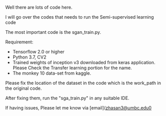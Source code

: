 Well there are lots of code here.

I will go over the codes that needs to run the Semi-supervised learning code


The most important code is the sgan_train.py. 

Requirement: 
- Tensorflow 2.0 or higher
- Python 3.7, CV2
- Trained weights of inception v3 downloaded from keras application. Please Check the Transfer learning portion for the name.
- The monkey 10 data-set from kaggle. 

Please fix the location of the dataset in the code which is the work_path in the original code. 

After fixing them, run the "sga_train.py" in any suitable IDE. 

If having issues, Please let me know via [email](zhasan3@umbc.edu0
